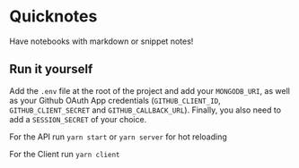 # Quicknotes

Have notebooks with markdown or snippet notes!

## Run it yourself

Add the `.env` file at the root of the project and add your `MONGODB_URI`, as well as your Github OAuth App credentials (`GITHUB_CLIENT_ID`, `GITHUB_CLIENT_SECRET` and `GITHUB_CALLBACK_URL`). Finally, you also need to add a `SESSION_SECRET` of your choice.

For the API run `yarn start` or `yarn server` for hot reloading

For the Client run `yarn client`